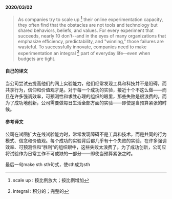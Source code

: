 #### 2020/03/02

> As companies try to scale up [^1] their online experimentation capacity, they often find that the obstacles are not tools and technology but shared behaviors, beliefs, and values. For every experiment that succeeds, nearly 10 don't--and in the eyes of many organizations that emphasize efficiency, predictability, and "winning," those failures are wasteful. To successfully innovate, companies need to make experimentation an integral [^2] part of everyday life--even when budgets are tight.



#### 自己的译文

当公司尝试去提高他们的网上实验能力，他们经常发现工具和科技并不是阻碍，而共享行为，信仰和价值观才是。对于每一个成功的实验，接近十个不这么做——而且在许多强调效率，可预测性和求胜心理的组织的眼里，那些失败是很浪费的。而为了成功地创新，公司需要做每日生活全部方面的实验——即使是当预算紧张的时候。



#### 参考译文

公司在试图扩大在线试验能力时，常常发现障碍不是工具和技术，而是共同的行为模式、信念和价值观。每个成功的实验背后都几乎有十个失败的实验，在许多强调效率、可预测性和“胜利”的组织眼中，这些失败太浪费了。为了成功创新，公司应将试验作为日常工作不可或缺的一部分——即使当预算紧张之时。



[^1]: scale up : 按比例放大；按比例增加
[^2]: integral : 积分的；完整的



最后一句make sth sth句式，使sth成为sth